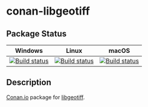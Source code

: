 # conan-libgeotiff

## Package Status

| Windows | Linux | macOS |
|:-------:|:-----:|:-----:|
|[![Build status](https://ci.appveyor.com/api/projects/status/i39ikl0u2jed0w79/branch/testing%2F1.6.0?svg=true)](https://ci.appveyor.com/project/SpaceIm/conan-libgeotiff)|[![Build status](https://github.com/SpaceIm/conan-libgeotiff/workflows/.github/workflows/linux.yml/badge.svg?branch=testing%2F1.6.0)](https://github.com/SpaceIm/conan-libgeotiff/actions/workflows/linux.yml?query=branch%3Atesting%2F1.6.0)|[![Build status](https://github.com/SpaceIm/conan-libgeotiff/workflows/.github/workflows/macos.yml/badge.svg?branch=testing%2F1.6.0)](https://github.com/SpaceIm/conan-libgeotiff/actions/workflows/macos.yml?query=branch%3Atesting%2F1.6.0)|

## Description

[Conan.io](https://conan.io) package for [libgeotiff](https://github.com/OSGeo/libgeotiff).
